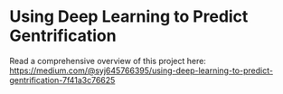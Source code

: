 # Using Deep Learning to Predict Gentrification

Read a comprehensive overview of this project here: https://medium.com/@syj645766395/using-deep-learning-to-predict-gentrification-7f41a3c76625
